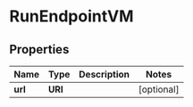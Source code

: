 

# RunEndpointVM


## Properties

Name | Type | Description | Notes
------------ | ------------- | ------------- | -------------
**url** | **URI** |  |  [optional]



